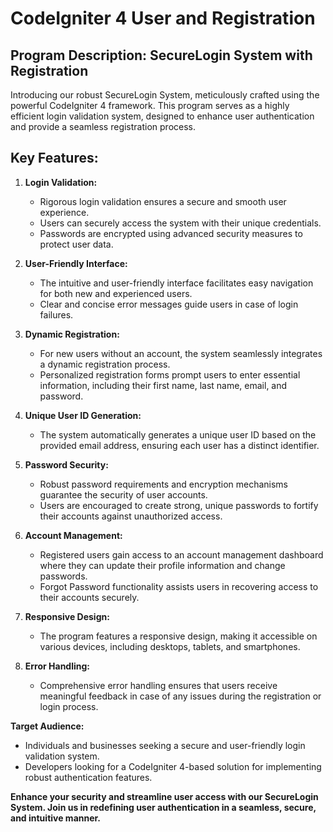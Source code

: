 # CodeIgniter 4 User and Registration

## Program Description: SecureLogin System with Registration

Introducing our robust SecureLogin System, meticulously crafted using the powerful CodeIgniter 4 framework. This program serves as a highly efficient login validation system, designed to enhance user authentication and provide a seamless registration process. 

## Key Features:

1. **Login Validation:**
   - Rigorous login validation ensures a secure and smooth user experience.
   - Users can securely access the system with their unique credentials.
   - Passwords are encrypted using advanced security measures to protect user data.

2. **User-Friendly Interface:**
   - The intuitive and user-friendly interface facilitates easy navigation for both new and experienced users.
   - Clear and concise error messages guide users in case of login failures.

3. **Dynamic Registration:**
   - For new users without an account, the system seamlessly integrates a dynamic registration process.
   - Personalized registration forms prompt users to enter essential information, including their first name, last name, email, and password.

4. **Unique User ID Generation:**
   - The system automatically generates a unique user ID based on the provided email address, ensuring each user has a distinct identifier.

5. **Password Security:**
   - Robust password requirements and encryption mechanisms guarantee the security of user accounts.
   - Users are encouraged to create strong, unique passwords to fortify their accounts against unauthorized access.

6. **Account Management:**
   - Registered users gain access to an account management dashboard where they can update their profile information and change passwords.
   - Forgot Password functionality assists users in recovering access to their accounts securely.

7. **Responsive Design:**
   - The program features a responsive design, making it accessible on various devices, including desktops, tablets, and smartphones.

8. **Error Handling:**
   - Comprehensive error handling ensures that users receive meaningful feedback in case of any issues during the registration or login process.

**Target Audience:**
- Individuals and businesses seeking a secure and user-friendly login validation system.
- Developers looking for a CodeIgniter 4-based solution for implementing robust authentication features.

**Enhance your security and streamline user access with our SecureLogin System. Join us in redefining user authentication in a seamless, secure, and intuitive manner.**
